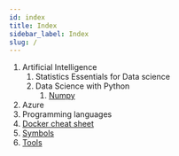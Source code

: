 ```yaml
---
id: index
title: Index
sidebar_label: Index
slug: /
---
```


1. Artificial Intelligence
    1. Statistics Essentials for Data science
    2. Data Science with Python
        1. [Numpy](artificial-intelligence/data-science-with-python/numpy.md)
2. Azure
3. Programming languages
4. [Docker cheat sheet](docker-cheat-sheat.md)
5. [Symbols](symbols.md)
6. [Tools](tools.md)
